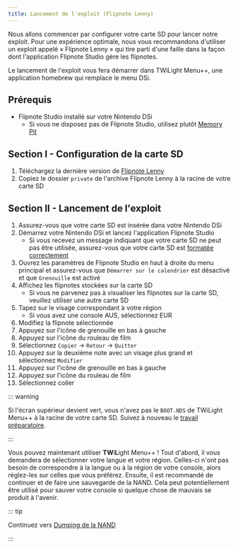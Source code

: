 ```yaml
---
title: Lancement de l'exploit (Flipnote Lenny)
---
```


Nous allons commencer par configurer votre carte SD pour lancer notre exploit. Pour une expérience optimale, nous vous recommandons d'utiliser un exploit appelé « Flipnote Lenny » qui tire parti d'une faille dans la façon dont l'application Flipnote Studio gère les flipnotes.

Le lancement de l'exploit vous fera démarrer dans TWiLight Menu++, une application homebrew qui remplace le menu DSi.


## Prérequis

- Flipnote Studio installé sur votre Nintendo DSi
    - Si vous ne disposez pas de Flipnote Studio, utilisez plutôt [Memory Pit](launching-the-exploit.html)


## Section I - Configuration de la carte SD

1. Téléchargez la dernière version de [Flipnote Lenny](https://davejmurphy.com/%CD%A1-%CD%9C%CA%96-%CD%A1/)
1. Copiez le dossier `private` de l'archive Flipnote Lenny à la racine de votre carte SD


## Section II - Lancement de l'exploit

1. Assurez-vous que votre carte SD est insérée dans votre Nintendo DSi
1. Démarrez votre Nintendo DSi et lancez l'application Flipnote Studio
    - Si vous recevez un message indiquant que votre carte SD ne peut pas être utilisée, assurez-vous que votre carte SD est [formatée correctement](sd-card-setup.html)
1. Ouvrez les paramètres de Flipnote Studio en haut à droite du menu principal et assurez-vous que `Démarrer sur le calendrier` est désactivé et que `Grenouille` est activé
1. Affichez les flipnotes stockées sur la carte SD
    - Si vous ne parvenez pas à visualiser les flipnotes sur la carte SD, veuillez utiliser une autre carte SD
1. Tapez sur le visage correspondant à votre région
    - Si vous avez une console AUS, sélectionnez EUR
1. Modifiez la flipnote sélectionnée
1. Appuyez sur l'icône de grenouille en bas à gauche
1. Appuyez sur l'icône du rouleau de film
1. Sélectionnez `Copier` -> `Retour` -> `Quitter`
1. Appuyez sur la deuxième note avec un visage plus grand et sélectionnez `Modifier`
1. Appuyez sur l'icône de grenouille en bas à gauche
1. Appuyez sur l'icône du rouleau de film
1. Sélectionnez coller

::: warning

Si l'écran supérieur devient vert, vous n'avez pas le `BOOT.NDS` de TWiLight Menu++ à la racine de votre carte SD. Suivez à nouveau le [travail préparatoire](get-started.html#section-i-prep-work).

:::

Vous pouvez maintenant utiliser **TW**i**L**ight Menu++ ! Tout d'abord, il vous demandera de sélectionner votre langue et votre région. Celles-ci n'ont pas besoin de correspondre à la langue ou à la région de votre console, alors réglez-les sur celles que vous préférez. Ensuite, il est recommandé de continuer et de faire une sauvegarde de la NAND. Cela peut potentiellement être utilisé pour sauver votre console si quelque chose de mauvais se produit à l'avenir.

::: tip

Continuez vers [Dumping de la NAND](dumping-nand.html)

:::
